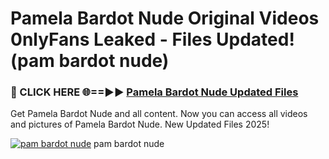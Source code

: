 # Pamela Bardot Nude Original Videos 0nlyFans Leaked - Files Updated! (pam bardot nude)

<h3>🔴 CLICK HERE 🌐==►► <a href="https://tinyurl.com/2p9ay9w9" rel="nofollow">Pamela Bardot Nude Updated Files</a></h3>

Get Pamela Bardot Nude and all content. Now you can access all videos and pictures of Pamela Bardot Nude. New Updated Files 2025!

[![pam bardot nude](https://i.imgur.com/KQgVmj3.gif)](https://tinyurl.com/2p9ay9w9)
pam bardot nude